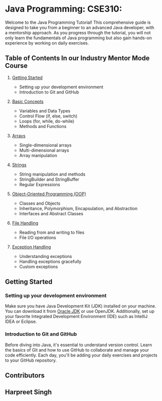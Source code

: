 <h1>
Java Programming: CSE310: 
</h1>
Welcome to the Java Programming Tutorial! This comprehensive guide is designed to take you from a beginner to an advanced Java developer, with a mentorship approach. As you progress through the tutorial, you will not only learn the fundamentals of Java programming but also gain hands-on experience by working on daily exercises. 

## Table of Contents In our Industry Mentor Mode Course
1. [Getting Started](#getting-started)
   - Setting up your development environment
   - Introduction to Git and GitHub

2. [Basic Concepts](#basic-concepts)
   - Variables and Data Types
   - Control Flow (if, else, switch)
   - Loops (for, while, do-while)
   - Methods and Functions

3. [Arrays](#arrays)
   - Single-dimensional arrays
   - Multi-dimensional arrays
   - Array manipulation

4. [Strings](#strings)
   - String manipulation and methods
   - StringBuilder and StringBuffer
   - Regular Expressions

5. [Object-Oriented Programming (OOP)](#object-oriented-programming-oop)
   - Classes and Objects
   - Inheritance, Polymorphism, Encapsulation, and Abstraction
   - Interfaces and Abstract Classes

6. [File Handling](#file-handling)
   - Reading from and writing to files
   - File I/O operations

7. [Exception Handling](#exception-handling)
   - Understanding exceptions
   - Handling exceptions gracefully
   - Custom exceptions

## Getting Started

### Setting up your development environment
Make sure you have Java Development Kit (JDK) installed on your machine. You can download it from [Oracle JDK](https://www.oracle.com/java/technologies/javase-downloads.html) or use OpenJDK. Additionally, set up your favorite Integrated Development Environment (IDE) such as IntelliJ IDEA or Eclipse.

### Introduction to Git and GitHub
Before diving into Java, it's essential to understand version control. Learn the basics of Git and how to use GitHub to collaborate and manage your code efficiently. Each day, you'll be adding your daily exercises and projects to your GitHub repository.

## Contributors
<h2>
Harpreet Singh
</h2>
